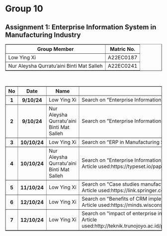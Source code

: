 <!DOCTYPE html>
<html lang="en">
<head>
    <meta charset="UTF-8">
    <meta name="viewport" content="width=device-width, initial-scale=1.0">
    
</head>
<body>

<h1>Group 10</h1>
<h2>Assignment 1: Enterprise Information System in Manufacturing Industry</h2>

<!-- Table for group members -->
<table border="1">
    <tr>
        <th>Group Member</th>
        <th>Matric No.</th>
    </tr>
    <tr>
        <td>Low Ying Xi</td>
        <td>A22EC0187</td>
    </tr>
    <tr>
        <td>Nur Aleysha Qurratu’aini Binti Mat Salleh</td>
        <td>A22EC0241</td>
    </tr>
</table>

<br>


<table border="1">
    <tr>
        <th>No</th>
        <th>Date</th>
        <th>Name</th>
        <th>Activity</th>
    </tr>
    <tr>
        <th>1</th>
        <th>9/10/24</th>
        <td>Low Ying Xi</td>
        <td>Search on "Enterprise Information System in Manufacturing Sector" in Google Scholar</td>
    </tr>
    <tr>
        <th>2</th>
        <th>9/10/24</th>
        <td>Nur Aleysha Qurratu'aini Binti Mat Salleh</td>
        <td>Search on "Enterprise Information System in Manufacturing Industry" in Google Scholar</td>
    </tr>
    <tr>
        <th>3</th>
        <th>10/10/24</th>
        <td>Low Ying Xi</td>
        <td>Search on "ERP in Manufacturing Sector" in Google Scholar</td>
    </tr>
    <tr>
        <th>4</th>
        <th>10/10/24</th>
        <td>Nur Aleysha Qurratu'aini Binti Mat Salleh</td>
        <td>Search on "Enterprise Information System in Manufacturing Industry" in SciSpace
        <br>Article used:https://typeset.io/papers/an-integrated-framework-of-enterprise-information-systems-in-22v0suol9w
        </td>
    </tr>
    <tr>
        <th>5</th>
        <th>11/10/24</th>
        <td>Low Ying Xi</td>
        <td>Search on "Case studies manufacturing enterprise information system" in Google Scholar
        <br> Article used:https://link.springer.com/chapter/10.1007/978-3-642-33980-6_54
        </td>
    </tr>
    <tr>
        <th>6</th>
        <th>12/10/24</th>
        <td>Low Ying Xi</td>
        <td>Search on "Benefits of CRM implementation in manufacturing" in Google Scholar
        <br>Article used:https://minds.wisconsin.edu/bitstream/handle/1793/80983/Agwaye,%20Joseph.pdf?sequence=1
        </td>
    </tr>
<tr>
        <th>7</th>
        <th>12/10/24</th>
        <td>Low Ying Xi</td>
        <td>Search on "impact of enterprise information system in manufacturing" in Google Scholar
        <br>Article used:http://teknik.trunojoyo.ac.id/penelitiandosen/Sabarudin%20Akhmad/2%202017%20Implementation%20of%20Enterprise%20Resource%20Planning%20System%20in.pdf
        </td>
    </tr>

    
</table>

</body>
</html>
